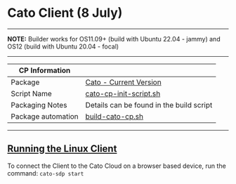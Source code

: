 # Cato Client (8 July)

-----

**NOTE:** Builder works for OS11.09+ (build with Ubuntu 22.04 - jammy) and OS12 (build with Ubuntu 20.04 - focal)

-----

|  CP Information |            |
|-----------------|------------|
| Package | [Cato - Current Version](https://support.catonetworks.com/hc/en-us/articles/11552180113821-Installing-and-Running-the-Linux-Client-v5-1-and-above) |
| Script Name | [cato-cp-init-script.sh](build/cato-cp-init-script.sh) |
| Packaging Notes | Details can be found in the build script |
| Package automation | [build-cato-cp.sh](build/build-cato-cp.sh) |


-----

## [Running the Linux Client](https://support.catonetworks.com/hc/en-us/articles/11552180113821-Installing-and-Running-the-Linux-Client-v5-1-and-above#h_01HAVKP6ZSW5FHXPHQFFHKREAC)

To connect the Client to the Cato Cloud on a browser based device, run the command: `cato-sdp start`